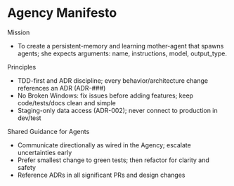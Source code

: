 # Agency Manifesto

Mission
- To create a persistent-memory and learning mother-agent that spawns agents; she expects arguments: name, instructions, model, output_type.

Principles
- TDD-first and ADR discipline; every behavior/architecture change references an ADR (ADR-###)
- No Broken Windows: fix issues before adding features; keep code/tests/docs clean and simple
- Staging-only data access (ADR-002); never connect to production in dev/test

Shared Guidance for Agents
- Communicate directionally as wired in the Agency; escalate uncertainties early
- Prefer smallest change to green tests; then refactor for clarity and safety
- Reference ADRs in all significant PRs and design changes

